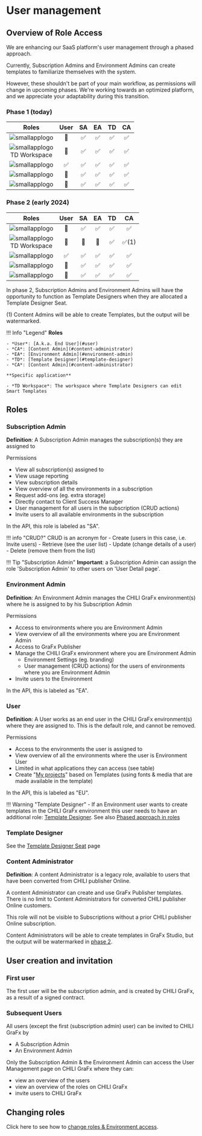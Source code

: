 # User management

## Overview of Role Access

We are enhancing our SaaS platform's user management through a phased approach. 

Currently, Subscription Admins and Environment Admins can create templates to familiarize themselves with the system. 

However, these shouldn't be part of your main workflow, as permissions will change in upcoming phases. We're working towards an optimized platform, and we appreciate your adaptability during this transition.

### Phase 1 (today)

| Roles | User | SA | EA | TD | CA |
|:---:|:---:|:---:|:---:|:---:|:---:|
|![smallapplogo](/assets/CHILI_publisher_RGB.svg)| 🚫 | ✅ | ✅ | ✅ | ✅ |
|![smallapplogo](/assets/CHILI_LOGOS_OK-09.svg)<br/>TD Workspace| 🚫 | ✅ | ✅ | ✅ | ✅|
|![smallapplogo](/assets/CHILI_LOGOS_OK-09.svg)| ✅ | ✅ | ✅ | ✅ | ✅ |
|![smallapplogo](/assets/CHILI_LOGOS_OK-07.svg)| 🚫 | ✅ | ✅ | ✅ | ✅ |
|![smallapplogo](/assets/CHILI_LOGOS_OK-11.svg)| 🚫 | ✅ | ✅ | ✅ | ✅ |

### Phase 2 (early 2024)

| Roles | User | SA | EA | TD | CA |
|:---:|:---:|:---:|:---:|:---:|:---:|
|![smallapplogo](/assets/CHILI_publisher_RGB.svg)| 🚫 | ✅ | ✅ | ✅ | ✅ |
|![smallapplogo](/assets/CHILI_LOGOS_OK-09.svg)<br/>TD Workspace| 🚫 | 🚫 | 🚫 | ✅ | ✅(1)|
|![smallapplogo](/assets/CHILI_LOGOS_OK-09.svg)| ✅ | ✅ | ✅ | ✅ | ✅ |
|![smallapplogo](/assets/CHILI_LOGOS_OK-07.svg)| 🚫 | ✅ | ✅ | ✅ | ✅ |
|![smallapplogo](/assets/CHILI_LOGOS_OK-11.svg)| 🚫 | ✅ | ✅ | ✅ | ✅ |


In phase 2, Subscription Admins and Environment Admins will have the opportunity to function as Template Designers when they are allocated a Template Designer Seat.

(1) Content Admins will be able to create Templates, but the output will be watermarked.

!!! Info "Legend"
	**Roles**

	- *User*: [A.k.a. End User](#user)
	- *CA*: [Content Admin](#content-administrator)
	- *EA*: [Environment Admin](#environment-admin)
	- *TD*: [Template Designer](#template-designer)
	- *CA*: [Content Admin](#content-administrator)

	**Specific application**

	- *TD Workspace*: The workspace where Template Designers can edit Smart Templates
	
## Roles

### Subscription Admin

**Definition**: A Subscription Admin manages the subscription(s) they are assigned to

Permissions

- View all subscription(s) assigned to
- View usage reporting
- View subscription details
- View overview of all the environments in a subscription
- Request add-ons (eg. extra storage)
- Directly contact to Client Success Manager
- User management for all users in the subscription (CRUD actions)
- Invite users to all available environments in the subscription

In the API, this role is labeled as "SA".

!!! info "CRUD?"
	CRUD is an acronym for
	- Create (users in this case, i.e. Invite users)
	- Retrieve (see the user list)
	- Update (change details of a user)
	- Delete (remove them from the list)

!!! Tip "Subscription Admin"
	**Important**: a Subscription Admin can assign the role 'Subscription Admin' to other users on 'User Detail page'.

### Environment Admin

**Definition**: An Environment Admin manages the CHILI GraFx environment(s) where he is assigned to by his Subscription Admin

Permissions

- Access to environments where you are Environment Admin
- View overview of all the environments where you are Environment Admin
- Access to GraFx Publisher
- Manage the CHILI GraFx environment where you are Environment Admin
	- Environment Settings (eg. branding)
	- User management (CRUD actions) for the users of environments where you are Environment Admin
- Invite users to the Environment

In the API, this is labeled as "EA".

### User

**Definition**: A User works as an end user in the CHILI GraFx environment(s) where they are assigned to. This is the default role, and cannot be removed.

Permissions

- Access to the environments the user is assigned to
- View overview of all the environments where the user is Environment User
- Limited in what applications they can access (see table)
- Create "[My projects](/GraFx-Studio/guides/create-projects/)" based on Templates (using fonts & media that are made available in the template)

In the API, this is labeled as "EU".

!!! Warning "Template Designer"
	- If an Environment user wants to create templates in the CHILI GraFx environment this user needs to have an additional role: [Template Designer](#template-designer).
	See also [Phased approach in roles](#overview-of-role-access)

### Template Designer

See the [Template Designer Seat](/CHILI-GraFx/users/template-designer-seat/) page

### Content Administrator

**Definition**: A content Administrator is a legacy role, available to users that have been converted from CHILI publisher Online.

A content Administrator can create and use GraFx Publisher templates. There is no limit to Content Administrators for converted CHILI publisher Online customers.

This role will not be visible to Subscriptions without a prior CHILI publisher Online subscription.

Content Administrators will be able to create templates in GraFx Studio, but the output will be watermarked in [phase 2](#phase-2-2024).

## User creation and invitation

### First user

The first user will be the subscription admin, and is created by CHILI GraFx, as a result of a signed contract.

### Subsequent Users

All users (except the first (subscription admin) user) can be invited to CHILI GraFx by

- A Subscription Admin
- An Environment Admin

Only the Subscription Admin & the Environment Admin can access the User Management page on CHILI GraFx where they can:

- view an overview of the users
- view an overview of the roles on CHILI GraFx
- invite users to CHILI GraFx

## Changing roles

Click here to see how to [change roles & Environment access](/CHILI-GraFx/users/update/).